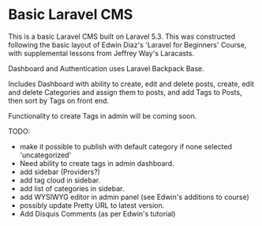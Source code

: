 # Basic Laravel CMS

This is a basic Laravel CMS built on Laravel 5.3. This was constructed following the basic layout of Edwin Diaz's 'Laravel for Beginners' Course, with supplemental lessons from Jeffrey Way's Laracasts. 

Dashboard and Authentication uses Laravel Backpack Base. 

Includes Dashboard with ability to create, edit and delete posts, create, edit and delete Categories and assign them to posts, and add Tags to Posts, then sort by Tags on front end. 

Functionality to create Tags in admin will be coming soon. 

TODO: 

- make it possible to publish with default category if none selected 'uncategorized'
- Need ability to create tags in admin dashboard. 
- add sidebar (Providers?)
- add tag cloud in sidebar. 
- add list of categories in sidebar. 
- add WYSIWYG editor in admin panel (see Edwin's additions to course)
- possibly update Pretty URL to latest version. 
- Add Disquis Comments (as per Edwin's tutorial)